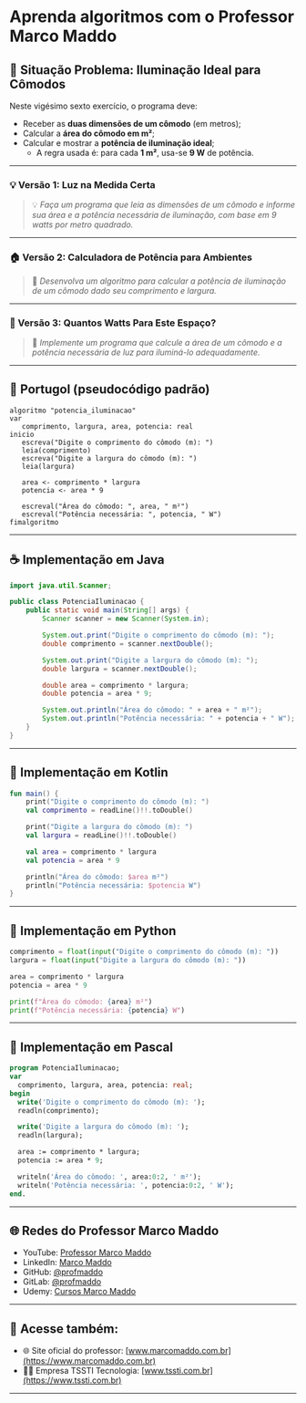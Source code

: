# Aprenda algoritmos com o Professor Marco Maddo

## 🧠 Situação Problema: Iluminação Ideal para Cômodos

Neste vigésimo sexto exercício, o programa deve:

- Receber as **duas dimensões de um cômodo** (em metros);
- Calcular a **área do cômodo em m²**;
- Calcular e mostrar a **potência de iluminação ideal**;
  - A regra usada é: para cada **1 m²**, usa-se **9 W** de potência.

---

### 💡 Versão 1: Luz na Medida Certa
> 💡 *Faça um programa que leia as dimensões de um cômodo e informe sua área e a potência necessária de iluminação, com base em 9 watts por metro quadrado.*

---

### 🏠 Versão 2: Calculadora de Potência para Ambientes
> 🔌 *Desenvolva um algoritmo para calcular a potência de iluminação de um cômodo dado seu comprimento e largura.*

---

### 📏 Versão 3: Quantos Watts Para Este Espaço?
> 📐 *Implemente um programa que calcule a área de um cômodo e a potência necessária de luz para iluminá-lo adequadamente.*

---

## 💬 Portugol (pseudocódigo padrão)

```portugol
algoritmo "potencia_iluminacao"
var
   comprimento, largura, area, potencia: real
inicio
   escreva("Digite o comprimento do cômodo (m): ")
   leia(comprimento)
   escreva("Digite a largura do cômodo (m): ")
   leia(largura)

   area <- comprimento * largura
   potencia <- area * 9

   escreval("Área do cômodo: ", area, " m²")
   escreval("Potência necessária: ", potencia, " W")
fimalgoritmo
```

---

## ☕ Implementação em Java

```java
import java.util.Scanner;

public class PotenciaIluminacao {
    public static void main(String[] args) {
        Scanner scanner = new Scanner(System.in);

        System.out.print("Digite o comprimento do cômodo (m): ");
        double comprimento = scanner.nextDouble();

        System.out.print("Digite a largura do cômodo (m): ");
        double largura = scanner.nextDouble();

        double area = comprimento * largura;
        double potencia = area * 9;

        System.out.println("Área do cômodo: " + area + " m²");
        System.out.println("Potência necessária: " + potencia + " W");
    }
}
```

---

## 💙 Implementação em Kotlin

```kotlin
fun main() {
    print("Digite o comprimento do cômodo (m): ")
    val comprimento = readLine()!!.toDouble()

    print("Digite a largura do cômodo (m): ")
    val largura = readLine()!!.toDouble()

    val area = comprimento * largura
    val potencia = area * 9

    println("Área do cômodo: $area m²")
    println("Potência necessária: $potencia W")
}
```

---

## 🐍 Implementação em Python

```python
comprimento = float(input("Digite o comprimento do cômodo (m): "))
largura = float(input("Digite a largura do cômodo (m): "))

area = comprimento * largura
potencia = area * 9

print(f"Área do cômodo: {area} m²")
print(f"Potência necessária: {potencia} W")
```

---

## 🧙 Implementação em Pascal

```pascal
program PotenciaIluminacao;
var
  comprimento, largura, area, potencia: real;
begin
  write('Digite o comprimento do cômodo (m): ');
  readln(comprimento);

  write('Digite a largura do cômodo (m): ');
  readln(largura);

  area := comprimento * largura;
  potencia := area * 9;

  writeln('Área do cômodo: ', area:0:2, ' m²');
  writeln('Potência necessária: ', potencia:0:2, ' W');
end.
```

---

## 🌐 Redes do Professor Marco Maddo

- YouTube: [Professor Marco Maddo](https://www.youtube.com/@ProfessorMarcoMaddo)
- LinkedIn: [Marco Maddo](https://www.linkedin.com/in/marcomaddo/)
- GitHub: [@profmaddo](https://github.com/profmaddo)
- GitLab: [@profmaddo](https://gitlab.com/profmaddo)
- Udemy: [Cursos Marco Maddo](https://www.udemy.com/user/marcomaddo/)

---

## 🚀 Acesse também:

- 🌐 Site oficial do professor: [www.marcomaddo.com.br](https://www.marcomaddo.com.br)
- 🧑‍💼 Empresa TSSTI Tecnologia: [www.tssti.com.br](https://www.tssti.com.br)

---
